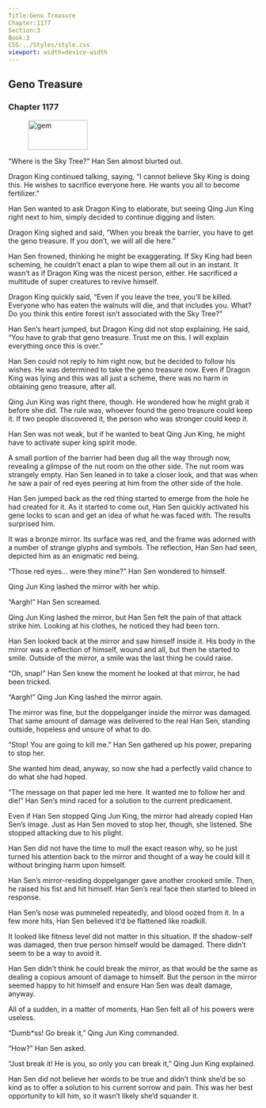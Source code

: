 ```yaml
---
Title:Geno Treasure 
Chapter:1177 
Section:3 
Book:3 
CSS:../Styles/style.css 
viewport: width=device-width
---
```

  
## Geno Treasure
### Chapter 1177
  
<figure>
	<img src="../Images/gem.gif" alt="gem" id="gem" width="120" height="60" />
</figure>
  

  
“Where is the Sky Tree?” Han Sen almost blurted out.

Dragon King continued talking, saying, “I cannot believe Sky King is doing this. He wishes to sacrifice everyone here. He wants you all to become fertilizer.”

Han Sen wanted to ask Dragon King to elaborate, but seeing Qing Jun King right next to him, simply decided to continue digging and listen.

Dragon King sighed and said, “When you break the barrier, you have to get the geno treasure. If you don’t, we will all die here.”

Han Sen frowned, thinking he might be exaggerating. If Sky King had been scheming, he couldn’t enact a plan to wipe them all out in an instant. It wasn’t as if Dragon King was the nicest person, either. He sacrificed a multitude of super creatures to revive himself.

Dragon King quickly said, “Even if you leave the tree, you’ll be killed. Everyone who has eaten the walnuts will die, and that includes you. What? Do you think this entire forest isn’t associated with the Sky Tree?”

Han Sen’s heart jumped, but Dragon King did not stop explaining. He said, “You have to grab that geno treasure. Trust me on this. I will explain everything once this is over.”

Han Sen could not reply to him right now, but he decided to follow his wishes. He was determined to take the geno treasure now. Even if Dragon King was lying and this was all just a scheme, there was no harm in obtaining geno treasure, after all.

Qing Jun King was right there, though. He wondered how he might grab it before she did. The rule was, whoever found the geno treasure could keep it. If two people discovered it, the person who was stronger could keep it.

Han Sen was not weak, but if he wanted to beat Qing Jun King, he might have to activate super king spirit mode.

A small portion of the barrier had been dug all the way through now, revealing a glimpse of the nut room on the other side. The nut room was strangely empty. Han Sen leaned in to take a closer look, and that was when he saw a pair of red eyes peering at him from the other side of the hole.

Han Sen jumped back as the red thing started to emerge from the hole he had created for it. As it started to come out, Han Sen quickly activated his gene locks to scan and get an idea of what he was faced with. The results surprised him.

It was a bronze mirror. Its surface was red, and the frame was adorned with a number of strange glyphs and symbols. The reflection, Han Sen had seen, depicted him as an enigmatic red being.

“Those red eyes… were they mine?” Han Sen wondered to himself.

Qing Jun King lashed the mirror with her whip.

“Aargh!” Han Sen screamed.

Qing Jun King lashed the mirror, but Han Sen felt the pain of that attack strike him. Looking at his clothes, he noticed they had been torn.

Han Sen looked back at the mirror and saw himself inside it. His body in the mirror was a reflection of himself, wound and all, but then he started to smile. Outside of the mirror, a smile was the last thing he could raise.

“Oh, snap!” Han Sen knew the moment he looked at that mirror, he had been tricked.

“Aargh!” Qing Jun King lashed the mirror again.

The mirror was fine, but the doppelganger inside the mirror was damaged. That same amount of damage was delivered to the real Han Sen, standing outside, hopeless and unsure of what to do.

“Stop! You are going to kill me.” Han Sen gathered up his power, preparing to stop her.

She wanted him dead, anyway, so now she had a perfectly valid chance to do what she had hoped.

“The message on that paper led me here. It wanted me to follow her and die!” Han Sen’s mind raced for a solution to the current predicament.

Even if Han Sen stopped Qing Jun King, the mirror had already copied Han Sen’s image. Just as Han Sen moved to stop her, though, she listened. She stopped attacking due to his plight.

Han Sen did not have the time to mull the exact reason why, so he just turned his attention back to the mirror and thought of a way he could kill it without bringing harm upon himself.

Han Sen’s mirror-residing doppelganger gave another crooked smile. Then, he raised his fist and hit himself. Han Sen’s real face then started to bleed in response.

Han Sen’s nose was pummeled repeatedly, and blood oozed from it. In a few more hits, Han Sen believed it’d be flattened like roadkill.

It looked like fitness level did not matter in this situation. If the shadow-self was damaged, then true person himself would be damaged. There didn’t seem to be a way to avoid it.

Han Sen didn’t think he could break the mirror, as that would be the same as dealing a copious amount of damage to himself. But the person in the mirror seemed happy to hit himself and ensure Han Sen was dealt damage, anyway.

All of a sudden, in a matter of moments, Han Sen felt all of his powers were useless.

“Dumb*ss! Go break it,” Qing Jun King commanded.

“How?” Han Sen asked.

“Just break it! He is you, so only you can break it,” Qing Jun King explained.

Han Sen did not believe her words to be true and didn’t think she’d be so kind as to offer a solution to his current sorrow and pain. This was her best opportunity to kill him, so it wasn’t likely she’d squander it.